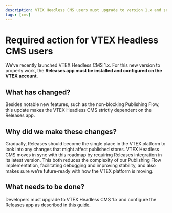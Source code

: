```yaml
---
description: VTEX Headless CMS users must upgrade to version 1.x and set up the Releases app.
tags: [cms]
---
```


# Required action for VTEX Headless CMS users

We’ve recently launched VTEX Headless CMS 1.x. For this new version to properly work, the **Releases app must be installed and configured on the VTEX account**.

## What has changed?

Besides notable new features, such as the non-blocking Publishing Flow, this update makes the VTEX Headless CMS strictly dependent on the Releases app.

## Why did we make these changes?

Gradually, Releases should become the single place in the VTEX platform to look into any changes that might affect published stores. VTEX Headless CMS moves in sync with this roadmap by requiring Releases integration in its latest version. This both reduces the complexity of our Publishing Flow implementation, facilitating debugging and improving stability, and also makes sure we’re future-ready with how the VTEX platform is moving.

## What needs to be done?

Developers must upgrade to VTEX Headless CMS 1.x and configure the Releases app as described in [this guide.](/how-to-guides/cms/vtex-headless-cms/Installing%20Releases%20on%20VTEX%20Headless%20CMS)
